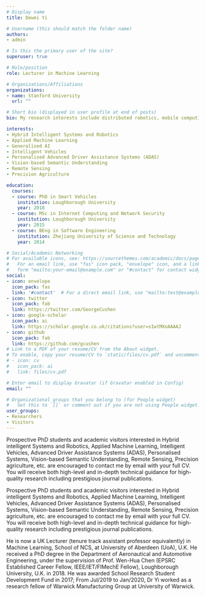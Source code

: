 ```yaml
---
# Display name
title: Dewei Yi

# Username (this should match the folder name)
authors:
- admin

# Is this the primary user of the site?
superuser: true

# Role/position
role: Lecturer in Machine Learning

# Organizations/Affiliations
organizations:
- name: Stanford University
  url: ""

# Short bio (displayed in user profile at end of posts)
bio: My research interests include distributed robotics, mobile computing and programmable matter.

interests:
- Hybrid Intelligent Systems and Robotics
- Applied Machine Learning
- Generalised AI
- Intelligent Vehicles
- Personalised Advanced Driver Assistance Systems (ADAS)
- Vision-based Semantic Understanding
- Remote Sensing
- Precision Agriculture

education:
  courses:
  - course: PhD in Smart Vehicles
    institution: Loughborough University
    year: 2018
  - course: MSc in Internet Computing and Network Security
    institution: Loughborough University
    year: 2015
  - course: BEng in Software Engineering
    institution: Zhejiang University of Science and Technology
    year: 2014

# Social/Academic Networking
# For available icons, see: https://sourcethemes.com/academic/docs/page-builder/#icons
#   For an email link, use "fas" icon pack, "envelope" icon, and a link in the
#   form "mailto:your-email@example.com" or "#contact" for contact widget.
social:
- icon: envelope
  icon_pack: fas
  link: '#contact'  # For a direct email link, use "mailto:test@example.org".
- icon: twitter
  icon_pack: fab
  link: https://twitter.com/GeorgeCushen
- icon: google-scholar
  icon_pack: ai
  link: https://scholar.google.co.uk/citations?user=sIwtMXoAAAAJ
- icon: github
  icon_pack: fab
  link: https://github.com/gcushen
# Link to a PDF of your resume/CV from the About widget.
# To enable, copy your resume/CV to `static/files/cv.pdf` and uncomment the lines below.
# - icon: cv
#   icon_pack: ai
#   link: files/cv.pdf

# Enter email to display Gravatar (if Gravatar enabled in Config)
email: ""

# Organizational groups that you belong to (for People widget)
#   Set this to `[]` or comment out if you are not using People widget.
user_groups:
- Researchers
- Visitors
---
```

Prospective PhD students and academic visitors interested in Hybrid intelligent Systems and Robotics, Applied Machine Learning, Intelligent Vehicles, Advanced Driver Assistance Systems (ADAS), Personalised Systems, Vision-based Semantic Understanding, Remote Sensing, Precision agriculture, etc. are encouraged to contact me by email with your full CV. You will receive both high-level and in-depth technical guidance for high-quality research including prestigious journal publications.

Prospective PhD students and academic visitors interested in Hybrid intelligent Systems and Robotics, Applied Machine Learning, Intelligent Vehicles, Advanced Driver Assistance Systems (ADAS), Personalised Systems, Vision-based Semantic Understanding, Remote Sensing, Precision agriculture, etc. are encouraged to contact me by email with your full CV. You will receive both high-level and in-depth technical guidance for high-quality research including prestigious journal publications.

He is now a UK Lecturer (tenure track assistant professor equivalently) in Machine Learning, School of NCS, at University of Aberdeen (UoA), U.K. He received a PhD degree in the Department of Aeronautical and Automotive Engineering, under the supervision of Prof. Wen-Hua Chen (EPSRC Established Career Fellow, IEEE/IET/FIMechE Fellow), Loughborough University, U.K. in 2018. He was awarded School Research Student Development Fund in 2017; From Jul/2019 to Jan/2020, Dr Yi worked as a research fellow of Warwick Manufacturing Group at University of Warwick.

